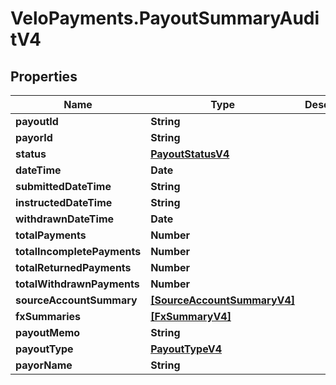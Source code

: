 # VeloPayments.PayoutSummaryAuditV4

## Properties

Name | Type | Description | Notes
------------ | ------------- | ------------- | -------------
**payoutId** | **String** |  | [optional] 
**payorId** | **String** |  | [optional] 
**status** | [**PayoutStatusV4**](PayoutStatusV4.md) |  | 
**dateTime** | **Date** |  | [optional] 
**submittedDateTime** | **String** |  | 
**instructedDateTime** | **String** |  | [optional] 
**withdrawnDateTime** | **Date** |  | [optional] 
**totalPayments** | **Number** |  | [optional] 
**totalIncompletePayments** | **Number** |  | [optional] 
**totalReturnedPayments** | **Number** |  | [optional] 
**totalWithdrawnPayments** | **Number** |  | [optional] 
**sourceAccountSummary** | [**[SourceAccountSummaryV4]**](SourceAccountSummaryV4.md) |  | [optional] 
**fxSummaries** | [**[FxSummaryV4]**](FxSummaryV4.md) |  | [optional] 
**payoutMemo** | **String** |  | [optional] 
**payoutType** | [**PayoutTypeV4**](PayoutTypeV4.md) |  | 
**payorName** | **String** |  | 


